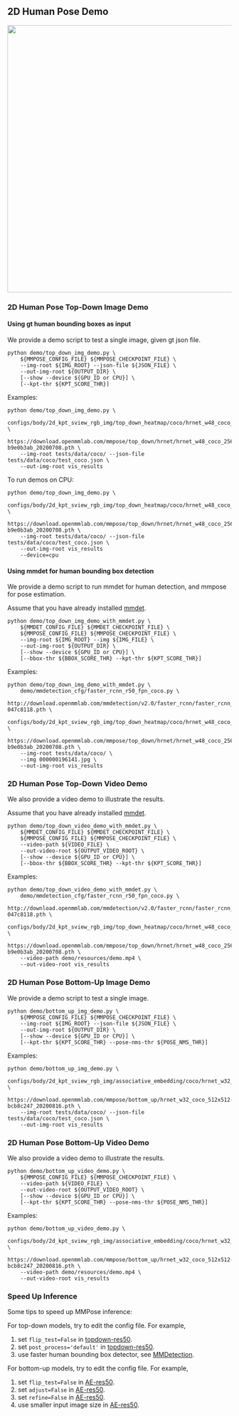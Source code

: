 ## 2D Human Pose Demo

<img src="https://raw.githubusercontent.com/open-mmlab/mmpose/master/demo/resources/demo_coco.gif" width="600px" alt><br>

### 2D Human Pose Top-Down Image Demo

#### Using gt human bounding boxes as input

We provide a demo script to test a single image, given gt json file.

```shell
python demo/top_down_img_demo.py \
    ${MMPOSE_CONFIG_FILE} ${MMPOSE_CHECKPOINT_FILE} \
    --img-root ${IMG_ROOT} --json-file ${JSON_FILE} \
    --out-img-root ${OUTPUT_DIR} \
    [--show --device ${GPU_ID or CPU}] \
    [--kpt-thr ${KPT_SCORE_THR}]
```

Examples:

```shell
python demo/top_down_img_demo.py \
    configs/body/2d_kpt_sview_rgb_img/top_down_heatmap/coco/hrnet_w48_coco_256x192.py \
    https://download.openmmlab.com/mmpose/top_down/hrnet/hrnet_w48_coco_256x192-b9e0b3ab_20200708.pth \
    --img-root tests/data/coco/ --json-file tests/data/coco/test_coco.json \
    --out-img-root vis_results
```

To run demos on CPU:

```shell
python demo/top_down_img_demo.py \
    configs/body/2d_kpt_sview_rgb_img/top_down_heatmap/coco/hrnet_w48_coco_256x192.py \
    https://download.openmmlab.com/mmpose/top_down/hrnet/hrnet_w48_coco_256x192-b9e0b3ab_20200708.pth \
    --img-root tests/data/coco/ --json-file tests/data/coco/test_coco.json \
    --out-img-root vis_results
    --device=cpu
```

#### Using mmdet for human bounding box detection

We provide a demo script to run mmdet for human detection, and mmpose for pose estimation.

Assume that you have already installed [mmdet](https://github.com/open-mmlab/mmdetection).

```shell
python demo/top_down_img_demo_with_mmdet.py \
    ${MMDET_CONFIG_FILE} ${MMDET_CHECKPOINT_FILE} \
    ${MMPOSE_CONFIG_FILE} ${MMPOSE_CHECKPOINT_FILE} \
    --img-root ${IMG_ROOT} --img ${IMG_FILE} \
    --out-img-root ${OUTPUT_DIR} \
    [--show --device ${GPU_ID or CPU}] \
    [--bbox-thr ${BBOX_SCORE_THR} --kpt-thr ${KPT_SCORE_THR}]
```

Examples:

```shell
python demo/top_down_img_demo_with_mmdet.py \
    demo/mmdetection_cfg/faster_rcnn_r50_fpn_coco.py \
    http://download.openmmlab.com/mmdetection/v2.0/faster_rcnn/faster_rcnn_r50_fpn_1x_coco/faster_rcnn_r50_fpn_1x_coco_20200130-047c8118.pth \
    configs/body/2d_kpt_sview_rgb_img/top_down_heatmap/coco/hrnet_w48_coco_256x192.py \
    https://download.openmmlab.com/mmpose/top_down/hrnet/hrnet_w48_coco_256x192-b9e0b3ab_20200708.pth \
    --img-root tests/data/coco/ \
    --img 000000196141.jpg \
    --out-img-root vis_results
```

### 2D Human Pose Top-Down Video Demo

We also provide a video demo to illustrate the results.

Assume that you have already installed [mmdet](https://github.com/open-mmlab/mmdetection).

```shell
python demo/top_down_video_demo_with_mmdet.py \
    ${MMDET_CONFIG_FILE} ${MMDET_CHECKPOINT_FILE} \
    ${MMPOSE_CONFIG_FILE} ${MMPOSE_CHECKPOINT_FILE} \
    --video-path ${VIDEO_FILE} \
    --out-video-root ${OUTPUT_VIDEO_ROOT} \
    [--show --device ${GPU_ID or CPU}] \
    [--bbox-thr ${BBOX_SCORE_THR} --kpt-thr ${KPT_SCORE_THR}]
```

Examples:

```shell
python demo/top_down_video_demo_with_mmdet.py \
    demo/mmdetection_cfg/faster_rcnn_r50_fpn_coco.py \
    http://download.openmmlab.com/mmdetection/v2.0/faster_rcnn/faster_rcnn_r50_fpn_1x_coco/faster_rcnn_r50_fpn_1x_coco_20200130-047c8118.pth \
    configs/body/2d_kpt_sview_rgb_img/top_down_heatmap/coco/hrnet_w48_coco_256x192.py \
    https://download.openmmlab.com/mmpose/top_down/hrnet/hrnet_w48_coco_256x192-b9e0b3ab_20200708.pth \
    --video-path demo/resources/demo.mp4 \
    --out-video-root vis_results
```

### 2D Human Pose Bottom-Up Image Demo

We provide a demo script to test a single image.

```shell
python demo/bottom_up_img_demo.py \
    ${MMPOSE_CONFIG_FILE} ${MMPOSE_CHECKPOINT_FILE} \
    --img-root ${IMG_ROOT} --json-file ${JSON_FILE} \
    --out-img-root ${OUTPUT_DIR} \
    [--show --device ${GPU_ID or CPU}] \
    [--kpt-thr ${KPT_SCORE_THR} --pose-nms-thr ${POSE_NMS_THR}]
```

Examples:

```shell
python demo/bottom_up_img_demo.py \
    configs/body/2d_kpt_sview_rgb_img/associative_embedding/coco/hrnet_w32_coco_512x512.py \
    https://download.openmmlab.com/mmpose/bottom_up/hrnet_w32_coco_512x512-bcb8c247_20200816.pth \
    --img-root tests/data/coco/ --json-file tests/data/coco/test_coco.json \
    --out-img-root vis_results
```

### 2D Human Pose Bottom-Up Video Demo

We also provide a video demo to illustrate the results.

```shell
python demo/bottom_up_video_demo.py \
    ${MMPOSE_CONFIG_FILE} ${MMPOSE_CHECKPOINT_FILE} \
    --video-path ${VIDEO_FILE} \
    --out-video-root ${OUTPUT_VIDEO_ROOT} \
    [--show --device ${GPU_ID or CPU}] \
    [--kpt-thr ${KPT_SCORE_THR} --pose-nms-thr ${POSE_NMS_THR}]
```

Examples:

```shell
python demo/bottom_up_video_demo.py \
    configs/body/2d_kpt_sview_rgb_img/associative_embedding/coco/hrnet_w32_coco_512x512.py \
    https://download.openmmlab.com/mmpose/bottom_up/hrnet_w32_coco_512x512-bcb8c247_20200816.pth \
    --video-path demo/resources/demo.mp4 \
    --out-video-root vis_results
```

### Speed Up Inference

Some tips to speed up MMPose inference:

For top-down models, try to edit the config file. For example,

1. set `flip_test=False` in [topdown-res50](https://github.com/open-mmlab/mmpose/tree/e1ec589884235bee875c89102170439a991f8450/configs/top_down/resnet/coco/res50_coco_256x192.py#L51).
1. set `post_process='default'` in [topdown-res50](https://github.com/open-mmlab/mmpose/tree/e1ec589884235bee875c89102170439a991f8450/configs/top_down/resnet/coco/res50_coco_256x192.py#L52).
1. use faster human bounding box detector, see [MMDetection](https://mmdetection.readthedocs.io/en/latest/model_zoo.html).

For bottom-up models, try to edit the config file. For example,

1. set `flip_test=False` in [AE-res50](https://github.com/open-mmlab/mmpose/tree/e1ec589884235bee875c89102170439a991f8450/configs/bottom_up/resnet/coco/res50_coco_512x512.py#L80).
1. set `adjust=False` in [AE-res50](https://github.com/open-mmlab/mmpose/tree/e1ec589884235bee875c89102170439a991f8450/configs/bottom_up/resnet/coco/res50_coco_512x512.py#L78).
1. set `refine=False` in [AE-res50](https://github.com/open-mmlab/mmpose/tree/e1ec589884235bee875c89102170439a991f8450/configs/bottom_up/resnet/coco/res50_coco_512x512.py#L79).
1. use smaller input image size in [AE-res50](https://github.com/open-mmlab/mmpose/tree/e1ec589884235bee875c89102170439a991f8450/configs/bottom_up/resnet/coco/res50_coco_512x512.py#L39).
